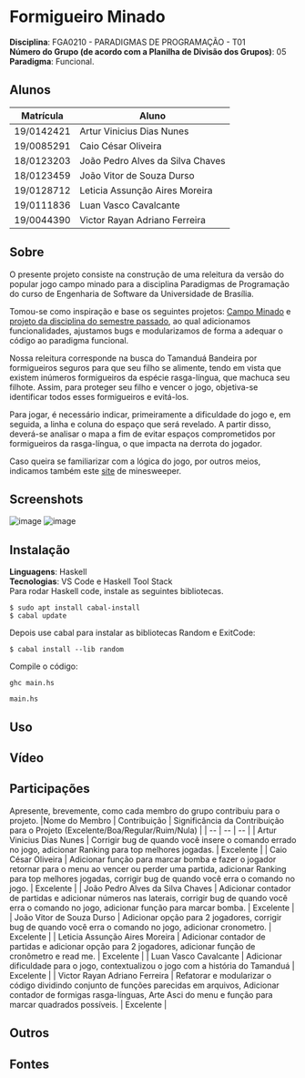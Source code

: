 # Formigueiro Minado
**Disciplina**: FGA0210 - PARADIGMAS DE PROGRAMAÇÃO - T01 <br>
**Número do Grupo (de acordo com a Planilha de Divisão dos Grupos)**: 05<br>
**Paradigma**: Funcional.<br>

## Alunos
|Matrícula | Aluno |
| -- | -- |
| 19/0142421  | Artur Vinicius Dias Nunes |
| 19/0085291  | Caio César Oliveira |
| 18/0123203 | João Pedro Alves da Silva Chaves |
| 18/0123459  | João Vitor de Souza Durso |
| 19/0128712  | Leticia Assunção Aires Moreira |
| 19/0111836  | Luan Vasco Cavalcante |
| 19/0044390  | Victor Rayan Adriano Ferreira |

## Sobre 
O presente projeto consiste na construção de uma releitura da versão do popular jogo campo minado para a disciplina Paradigmas de Programação do curso de Engenharia de Software da Universidade de Brasília.

Tomou-se como inspiração e base os seguintes projetos: [Campo Minado](https://github.com/raianyrufino/Minesweeper/blob/master/Haskell) e [projeto da disciplina do semestre passado](https://github.com/UnBParadigmas2021-2/2021.2_G4-Struct_Logico_Campo_Minado), ao qual adicionamos funcionalidades, ajustamos bugs e modularizamos de forma a adequar o código ao paradigma funcional.

Nossa releitura corresponde na busca do Tamanduá Bandeira por formigueiros seguros para que seu filho se alimente, tendo em vista que existem inúmeros formigueiros da espécie rasga-língua, que machuca seu filhote. Assim, para proteger seu filho e vencer o jogo, objetiva-se identificar todos esses formigueiros e evitá-los.

Para jogar, é necessário indicar, primeiramente a dificuldade do jogo e, em seguida, a linha e coluna do espaço que será revelado. A partir disso, deverá-se analisar o mapa a fim de evitar espaços comprometidos por formigueiros da rasga-língua, o que impacta na derrota do jogador.

Caso queira se familiarizar com a lógica do jogo, por outros meios, indicamos também este [site](https://minesweeperonline.com/) de minesweeper.


## Screenshots
![image](https://user-images.githubusercontent.com/72623771/203873711-8b2ce8cd-16d7-4e45-b2a1-abd3dd72cecf.png)
![image](https://user-images.githubusercontent.com/72623771/203873725-07469796-ef22-4a98-be51-8cdaf6169925.png)


## Instalação 
**Linguagens**: Haskell<br>
**Tecnologias**: VS Code e Haskell Tool Stack <br>
Para rodar Haskell code, instale as seguintes bibliotecas.

```
$ sudo apt install cabal-install
$ cabal update
```
Depois use cabal para instalar as bibliotecas Random e ExitCode:
```
$ cabal install --lib random

```
Compile o código:
```
ghc main.hs
```
```
main.hs
```

## Uso 
<!-- Explique como usar seu projeto.
Procure ilustrar em passos, com apoio de telas do software, seja com base na interface gráfica, seja com base no terminal.
Nessa seção, deve-se revelar de forma clara sobre o funcionamento do software.
-->

## Vídeo
<!--Adicione 1 ou mais vídeos com a execução do projeto.
Procure: 
(i) Introduzir o projeto;
(ii) Mostrar passo a passo o código, explicando-o, e deixando claro o que é de terceiros, e o que é contribuição real da equipe;
(iii) Apresentar particularidades do Paradigma, da Linguagem, e das Tecnologias, e
(iV) Apresentar lições aprendidas, contribuições, pendências, e ideias para trabalhos futuros.
OBS: TODOS DEVEM PARTICIPAR, CONFERINDO PONTOS DE VISTA.
TEMPO: +/- 15min
-->

## Participações
Apresente, brevemente, como cada membro do grupo contribuiu para o projeto.
|Nome do Membro | Contribuição | Significância da Contribuição para o Projeto (Excelente/Boa/Regular/Ruim/Nula) |
| -- | -- | -- |
| Artur Vinicius Dias Nunes  |  Corrigir bug de quando você insere o comando errado no jogo, adicionar Ranking para top melhores jogadas. | Excelente |
| Caio César Oliveira | Adicionar função para marcar bomba e fazer o jogador retornar para o menu ao vencer ou perder uma partida, adicionar Ranking para top melhores jogadas, corrigir bug de quando você erra o comando no jogo. | Excelente |
| João Pedro Alves da Silva Chaves | Adicionar contador de partidas e adicionar números nas laterais, corrigir bug de quando você erra o comando no jogo, adicionar função para marcar bomba. | Excelente |
| João Vitor de Souza Durso |  Adicionar opção para 2 jogadores, corrigir bug de quando você erra o comando no jogo, adicionar cronometro. | Excelente |
| Leticia Assunção Aires Moreira | Adicionar contador de partidas e adicionar opção para 2 jogadores, adicionar função de cronômetro e read me. | Excelente |
| Luan Vasco Cavalcante | Adicionar dificuldade para o jogo, contextualizou o jogo com a história do Tamanduá | Excelente |
| Victor Rayan Adriano Ferreira | Refatorar e modularizar o código dividindo conjunto de funções parecidas em arquivos, Adicionar contador de formigas rasga-línguas, Arte Asci do menu e função para marcar quadrados possíveis. | Excelente |


## Outros 
<!--Quaisquer outras informações sobre o projeto podem ser descritas aqui. Não esqueça, entretanto, de informar sobre:
(i) Lições Aprendidas;
(ii) Percepções;
(iii) Contribuições e Fragilidades, e
(iV) Trabalhos Futuros.
-->

## Fontes
<!--Referencie, adequadamente, as referências utilizadas.
Indique ainda sobre fontes de leitura complementares.
-->

